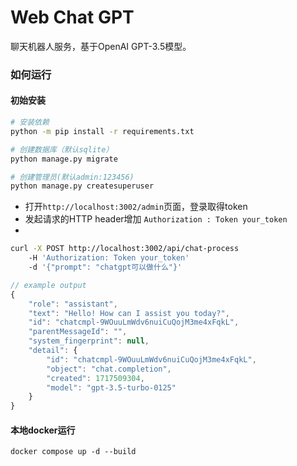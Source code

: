 # Web Chat GPT

聊天机器人服务，基于OpenAI GPT-3.5模型。

### 如何运行

#### 初始安装

```bash
# 安装依赖
python -m pip install -r requirements.txt

# 创建数据库（默认sqlite）
python manage.py migrate

# 创建管理员(默认admin:123456)
python manage.py createsuperuser
```


* 打开`http://localhost:3002/admin`页面，登录取得token
* 发起请求的HTTP header增加 `Authorization : Token your_token`
* 
```bash
curl -X POST http://localhost:3002/api/chat-process 
    -H 'Authorization: Token your_token'
    -d '{"prompt": "chatgpt可以做什么"}'
```
```javascript
// example output
{
    "role": "assistant",
    "text": "Hello! How can I assist you today?",
    "id": "chatcmpl-9WOuuLmWdv6nuiCuQojM3me4xFqkL",
    "parentMessageId": "",
    "system_fingerprint": null,
    "detail": {
        "id": "chatcmpl-9WOuuLmWdv6nuiCuQojM3me4xFqkL",
        "object": "chat.completion",
        "created": 1717509304,
        "model": "gpt-3.5-turbo-0125"
    }
}
```

#### 本地docker运行

```
docker compose up -d --build
```